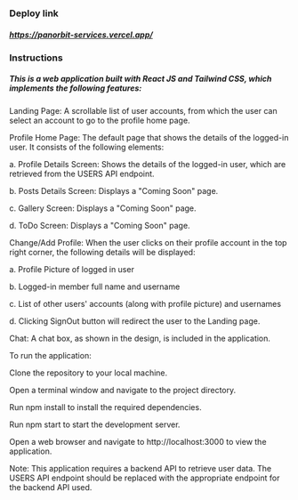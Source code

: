 ### Deploy link
##### https://panorbit-services.vercel.app/
### Instructions

##### This is a web application built with React JS and Tailwind CSS, which implements the following features:

Landing Page: A scrollable list of user accounts, from which the user can select an account to go to the profile home page.

Profile Home Page: The default page that shows the details of the logged-in user. It consists of the following elements:

a. Profile Details Screen: Shows the details of the logged-in user, which are retrieved from the USERS API endpoint.

b. Posts Details Screen: Displays a "Coming Soon" page.

c. Gallery Screen: Displays a "Coming Soon" page.

d. ToDo Screen: Displays a "Coming Soon" page.

Change/Add Profile: When the user clicks on their profile account in the top right corner, the following details will be displayed:

a. Profile Picture of logged in user

b. Logged-in member full name and username

c. List of other users' accounts (along with profile picture) and usernames

d. Clicking SignOut button will redirect the user to the Landing page.

Chat: A chat box, as shown in the design, is included in the application.

To run the application:

Clone the repository to your local machine.

Open a terminal window and navigate to the project directory.

Run npm install to install the required dependencies.

Run npm start to start the development server.

Open a web browser and navigate to http://localhost:3000 to view the application.

Note: This application requires a backend API to retrieve user data. The USERS API endpoint should be replaced with the appropriate endpoint for the backend API used.